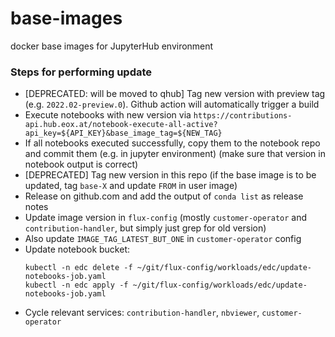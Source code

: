 # base-images

docker base images for JupyterHub environment


### Steps for performing update

* [DEPRECATED: will be moved to qhub] Tag new version with preview tag (e.g. `2022.02-preview.0`). Github action will automatically trigger a build
* Execute notebooks with new version via `https://contributions-api.hub.eox.at/notebook-execute-all-active?api_key=${API_KEY}&base_image_tag=${NEW_TAG}`
* If all notebooks executed successfully, copy them to the notebook repo and commit them (e.g. in jupyter environment)
  (make sure that version in notebook output is correct)
* [DEPRECATED] Tag new version in this repo (if the base image is to be updated, tag `base-X` and update `FROM` in user image)
* Release on github.com and add the output of `conda list` as release notes
* Update image version in `flux-config` (mostly `customer-operator` and `contribution-handler`, but simply just grep for old version)
* Also update `IMAGE_TAG_LATEST_BUT_ONE` in `customer-operator` config
* Update notebook bucket:  
  ```
  kubectl -n edc delete -f ~/git/flux-config/workloads/edc/update-notebooks-job.yaml
  kubectl -n edc apply -f ~/git/flux-config/workloads/edc/update-notebooks-job.yaml
  ```
* Cycle relevant services: `contribution-handler`, `nbviewer`, `customer-operator`


